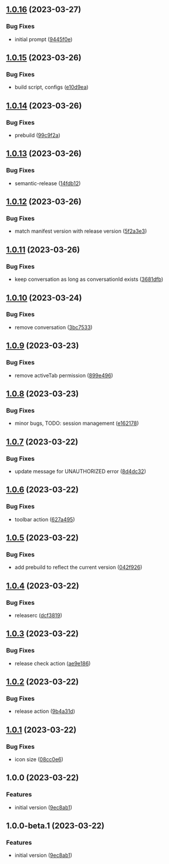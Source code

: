 ## [1.0.16](https://github.com/entelecheia/entelecheia-lecture-bot/compare/v1.0.15...v1.0.16) (2023-03-27)


### Bug Fixes

* initial prompt ([9445f0e](https://github.com/entelecheia/entelecheia-lecture-bot/commit/9445f0e5b3308a5d368b8ffb580a0f2fe17d6dac))

## [1.0.15](https://github.com/entelecheia/entelecheia-lecture-bot/compare/v1.0.14...v1.0.15) (2023-03-26)


### Bug Fixes

* build script, configs ([e10d9ea](https://github.com/entelecheia/entelecheia-lecture-bot/commit/e10d9ea35e9b159cf50181805f3d0de59ffb1387))

## [1.0.14](https://github.com/entelecheia/entelecheia-lecture-bot/compare/v1.0.13...v1.0.14) (2023-03-26)


### Bug Fixes

* prebuild ([99c9f2a](https://github.com/entelecheia/entelecheia-lecture-bot/commit/99c9f2a5d8109f591b58bd6b0770f2bf2eca3640))

## [1.0.13](https://github.com/entelecheia/entelecheia-lecture-bot/compare/v1.0.12...v1.0.13) (2023-03-26)


### Bug Fixes

* semantic-release ([14fdb12](https://github.com/entelecheia/entelecheia-lecture-bot/commit/14fdb12b4cda229263198efb81bd9b6449a7dd74))

## [1.0.12](https://github.com/entelecheia/entelecheia-lecture-bot/compare/v1.0.11...v1.0.12) (2023-03-26)


### Bug Fixes

* match manifest version with release version ([5f2a3e3](https://github.com/entelecheia/entelecheia-lecture-bot/commit/5f2a3e3a2b6a94b4b8735d9f7b18242879cae11e))

## [1.0.11](https://github.com/entelecheia/entelecheia-lecture-bot/compare/v1.0.10...v1.0.11) (2023-03-26)


### Bug Fixes

* keep conversation as long as conversationId exists ([3681dfb](https://github.com/entelecheia/entelecheia-lecture-bot/commit/3681dfb4a3d70c0b0d37f979a8534bf99a6ff0d1))

## [1.0.10](https://github.com/entelecheia/entelecheia-lecture-bot/compare/v1.0.9...v1.0.10) (2023-03-24)


### Bug Fixes

* remove conversation ([3bc7533](https://github.com/entelecheia/entelecheia-lecture-bot/commit/3bc75336eb693d6e614d03ebcdae1d7da3547d26))

## [1.0.9](https://github.com/entelecheia/entelecheia-lecture-bot/compare/v1.0.8...v1.0.9) (2023-03-23)


### Bug Fixes

* remove activeTab permission ([899e496](https://github.com/entelecheia/entelecheia-lecture-bot/commit/899e49610acfcfe3c10c7afc2dd72e9326e15e23))

## [1.0.8](https://github.com/entelecheia/entelecheia-lecture-bot/compare/v1.0.7...v1.0.8) (2023-03-23)


### Bug Fixes

* minor bugs, TODO: session management ([e162178](https://github.com/entelecheia/entelecheia-lecture-bot/commit/e16217854fd86d9f7297fa6f5837728362651bbf))

## [1.0.7](https://github.com/entelecheia/entelecheia-lecture-bot/compare/v1.0.6...v1.0.7) (2023-03-22)


### Bug Fixes

* update message for UNAUTHORIZED error ([8d4dc32](https://github.com/entelecheia/entelecheia-lecture-bot/commit/8d4dc3260b3ff768bc0a077408626b8f45c9ef41))

## [1.0.6](https://github.com/entelecheia/entelecheia-lecture-bot/compare/v1.0.5...v1.0.6) (2023-03-22)


### Bug Fixes

* toolbar action ([627a495](https://github.com/entelecheia/entelecheia-lecture-bot/commit/627a495e0f9ed16f80deb53f2bf79f350baee0fb))

## [1.0.5](https://github.com/entelecheia/entelecheia-lecture-bot/compare/v1.0.4...v1.0.5) (2023-03-22)


### Bug Fixes

* add prebuild to reflect the current version ([042f926](https://github.com/entelecheia/entelecheia-lecture-bot/commit/042f9269d9d33f5a0419a28b69620a5db1d2d12b))

## [1.0.4](https://github.com/entelecheia/entelecheia-lecture-bot/compare/v1.0.3...v1.0.4) (2023-03-22)


### Bug Fixes

* releaserc ([dcf3819](https://github.com/entelecheia/entelecheia-lecture-bot/commit/dcf38197fafe3e0572086eb3b39dd00db772a874))

## [1.0.3](https://github.com/entelecheia/entelecheia-lecture-bot/compare/v1.0.2...v1.0.3) (2023-03-22)


### Bug Fixes

* release check action ([ae9e186](https://github.com/entelecheia/entelecheia-lecture-bot/commit/ae9e18684ce5ee3a7f950020252481dbf3a075a1))

## [1.0.2](https://github.com/entelecheia/entelecheia-lecture-bot/compare/v1.0.1...v1.0.2) (2023-03-22)


### Bug Fixes

* release action ([9b4a31d](https://github.com/entelecheia/entelecheia-lecture-bot/commit/9b4a31d78f51fe98f995dd4486b183d687db5a16))

## [1.0.1](https://github.com/entelecheia/entelecheia-lecture-bot/compare/v1.0.0...v1.0.1) (2023-03-22)


### Bug Fixes

* icon size ([08cc0e6](https://github.com/entelecheia/entelecheia-lecture-bot/commit/08cc0e6708016e745547a8b5d565244ae0e365fd))

## 1.0.0 (2023-03-22)


### Features

* initial version ([9ec8ab1](https://github.com/entelecheia/entelecheia-lecture-bot/commit/9ec8ab1073c6c21c7e3338208d322e886eb1554b))

## 1.0.0-beta.1 (2023-03-22)


### Features

* initial version ([9ec8ab1](https://github.com/entelecheia/entelecheia-lecture-bot/commit/9ec8ab1073c6c21c7e3338208d322e886eb1554b))
